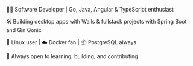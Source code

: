 <p>👨‍💻 Software Developer | Go, Java, Angular & TypeScript enthusiast</p>
<p></p>🛠️ Building desktop apps with Wails & fullstack projects with Spring Boot and Gin Gonic </p>
<p>🐧 Linux user | ☁️ Docker fan | 📦 PostgreSQL always</p>

💬 Always open to learning, building, and contributing
